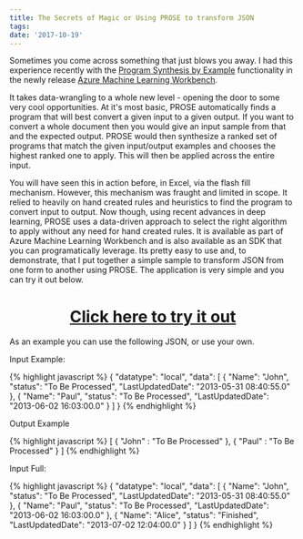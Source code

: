 ```yaml
---
title: The Secrets of Magic or Using PROSE to transform JSON
tags:
date: '2017-10-19'
---
```

Sometimes you come across something that just blows you away. I had this experience recently with the [Program Synthesis by Example](https://microsoft.github.io/prose/) functionality in the newly release [Azure Machine Learning Workbench](https://www.johndehavilland.com/blog/2017/09/26/Azure-Machine-Learning.html). 
<!--more-->
It takes data-wrangling to a whole new level - opening the door to some very cool opportunities. At it's most basic, PROSE automatically finds a program that will best convert a given input to a given output. If you want to convert a whole document then you would give an input sample from that and the expected output. PROSE would then synthesize a ranked set of programs that match the given input/output examples and chooses the highest ranked one to apply. This will then be applied across the entire input.

You will have seen this in action before, in Excel, via the flash fill mechanism. However, this mechanism was fraught and limited in scope. It relied to heavily on hand created rules and heuristics to find the program to convert input to output. Now though, using recent advances in deep learning, PROSE uses a data-driven approach to select the right algorithm to apply without any need for hand created rules. It is available as part of Azure Machine Learning Workbench and is also available as an  SDK that you can programatically leverage. Its pretty easy to use and, to demonstrate, that I put together a simple sample to transform JSON from one form to another using PROSE. The application is very simple and you can try it out below.

<h1><center><a href ="http://jsonparse.azurewebsites.net/">Click here to try it out</a></center></h1>

As an example you can use the following JSON, or use your own.

Input Example:

{% highlight javascript %}
{
  "datatype": "local",
  "data": [
    {
      "Name": "John",
      "status": "To Be Processed",
      "LastUpdatedDate": "2013-05-31 08:40:55.0"
    },
    {
      "Name": "Paul",
      "status": "To Be Processed",
      "LastUpdatedDate": "2013-06-02 16:03:00.0"
    }
  ]
}
{% endhighlight %}

Output Example

{% highlight javascript %}
[
  {
    "John" : "To Be Processed"
  },
  {
    "Paul" : "To Be Processed"
  }
]
{% endhighlight %}

Input Full:

{% highlight javascript %}
{
  "datatype": "local",
  "data": [
    {
      "Name": "John",
      "status": "To Be Processed",
      "LastUpdatedDate": "2013-05-31 08:40:55.0"
    },
    {
      "Name": "Paul",
      "status": "To Be Processed",
      "LastUpdatedDate": "2013-06-02 16:03:00.0"
    },
    {
      "Name": "Alice",
      "status": "Finished",
      "LastUpdatedDate": "2013-07-02 12:04:00.0"
    }
  ]
}
{% endhighlight %}


